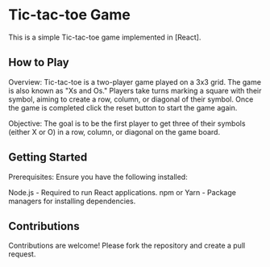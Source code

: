 # Tic-tac-toe Game

This is a simple Tic-tac-toe game implemented in [React].

## How to Play
Overview:
Tic-tac-toe is a two-player game played on a 3x3 grid. The game is also known as "Xs and Os." Players take turns marking a square with their symbol, aiming to create a row, column, or diagonal of their symbol.
Once the game is completed click the reset button to start the game again.

Objective:
The goal is to be the first player to get three of their symbols (either X or O) in a row, column, or diagonal on the game board.

## Getting Started
Prerequisites:
Ensure you have the following installed:

Node.js - Required to run React applications.
npm or Yarn - Package managers for installing dependencies.

## Contributions
Contributions are welcome! Please fork the repository and create a pull request.
